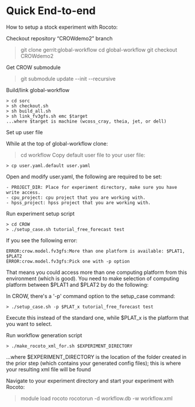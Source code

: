 Quick End-to-end
==================

How to setup a stock experiment with Rocoto:

Checkout repository “CROWdemo2” branch

> git clone gerrit:global-workflow
> cd global-workflow
> git checkout CROWdemo2

Get CROW submodule

> git submodule update --init --recursive

Build/link global-workflow

	> cd sorc
	> sh checkout.sh
	> sh build_all.sh
	> sh link_fv3gfs.sh emc $target
	...where $target is machine (wcoss_cray, theia, jet, or dell)

Set up user file

While at the top of global-workflow clone:
> cd workflow
Copy default user file to your user file:

	> cp user.yaml.default user.yaml
Open and modify user.yaml, the following are required to be set:

	- PROJECT_DIR: Place for experiment directory, make sure you have write access.
	- cpu_project: cpu project that you are working with.
	- hpss_project: hpss project that you are working with.

Run experiment setup script

	> cd CROW
	> ./setup_case.sh tutorial_free_forecast test
	
If you see the following error:

	ERROR:crow.model.fv3gfs:More than one platform is available: $PLAT1, $PLAT2
	ERROR:crow.model.fv3gfs:Pick one with -p option

That means you could access more than one computing platform from this environment (which is good). You need to make selection of computing platform between $PLAT1 and $PLAT2 by do the following:

In CROW, there's a '-p' command option to the setup_case command:

	> ./setup_case.sh -p $PLAT_x tutorial_free_forecast test
	
Execute this instead of the standard one, while $PLAT_x is the platform that you want to select.

Run workflow generation script

	> ./make_rocoto_xml_for.sh $EXPERIMENT_DIRECTORY

...where $EXPERIMENT_DIRECTORY is the location of the folder created in the prior step (which contains your generated config files); this is where your resulting xml file will be found

Navigate to your experiment directory and start your experiment with Rocoto:

> module load rocoto
> rocotorun -d workflow.db -w workflow.xml

